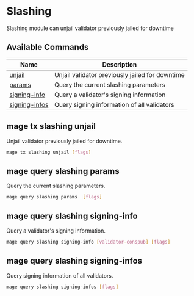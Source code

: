 # Slashing

Slashing module can unjail validator previously jailed for downtime

## Available Commands

| Name                                                | Description                                     |
| --------------------------------------------------- | ----------------------------------------------- |
| [unjail](#mage-tx-slashing-unjail)                  | Unjail validator previously jailed for downtime |
| [params](#mage-query-slashing-params)               | Query the current slashing parameters           |
| [signing-info](#mage-query-slashing-signing-info)   | Query a validator's signing information         |
| [signing-infos](#mage-query-slashing-signing-infos) | Query signing information of all validators     |

## mage tx slashing unjail

Unjail validator previously jailed for downtime.

```bash
mage tx slashing unjail [flags]
```

## mage query slashing params

Query the current slashing parameters.

```bash
mage query slashing params  [flags]
```

## mage query slashing signing-info

Query a validator's signing information.

```bash
mage query slashing signing-info [validator-conspub] [flags]
```

## mage query slashing signing-infos

Query signing information of all validators.

```bash
mage query slashing signing-infos [flags]
```
